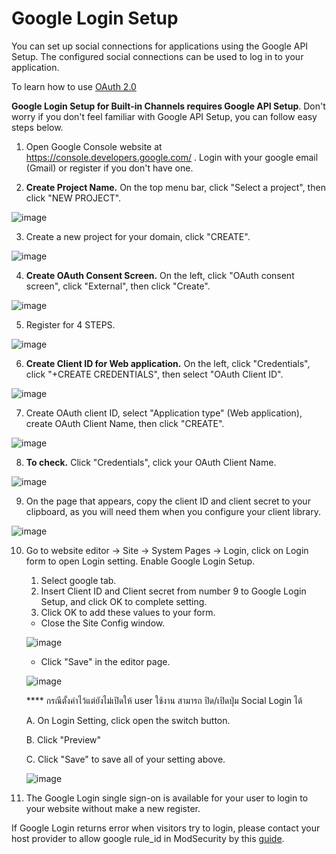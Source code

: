 # Google Login Setup

You can set up social connections for applications using the Google API Setup. The configured social connections can be used to log in to your application.

To learn how to use [OAuth 2.0](https://support.google.com/cloud/answer/6158849/)

**Google Login Setup for Built-in Channels requires Google API Setup**. Don't worry if you don't feel familiar with Google API Setup, you can follow easy steps below.

1. Open Google Console website at <https://console.developers.google.com/> . Login with your google email (Gmail) or register if you don't have one.

2. **Create Project Name.** On the top menu bar, click "Select a project", then click "NEW PROJECT".

![image](images/login_social_google/google_new_project_01.png)

3. Create a new project for your domain, click "CREATE".

![image](images/login_social_google/google_new_project_02.png)

4. **Create OAuth Consent Screen.** On the left, click "OAuth consent screen", click "External", then click "Create".

![image](images/login_social_google/google_new_oauth_01.png)

5. Register for 4 STEPS.

![image](images/login_social_google/google_new_oauth_02.png)

6. **Create Client ID for Web application.** On the left, click "Credentials", click "+CREATE CREDENTIALS", then select "OAuth Client ID".

![image](images/login_social_google/google_new_client_01.png)

7. Create OAuth client ID, select "Application type" (Web application), create OAuth Client Name, then click "CREATE".

![image](images/login_social_google/google_new_client_02.png)

8. **To check.** Click "Credentials", click your OAuth Client Name.

![image](images/login_social_google/google_new_client_03.png)

9. On the page that appears, copy the client ID and client secret to your clipboard, as you will need them when you configure your client library.

![image](images/login_social_google/google_new_client_04.png)

10. Go to website editor -> Site -> System Pages -> Login, click on Login form to open Login setting. Enable Google Login Setup.

     1. Select google tab.
     2. Insert Client ID and Client secret from number 9 to Google Login Setup, and click OK to complete setting.
     3. Click OK to add these values to your form.

     - Close the Site Config window.

    ![image](images/register_and_login/img_google_login_config_01.png)

    - Click "Save" in the editor page.

    ![image](images/login_social_google/img_google_login_config_03.png)

    **** กรณีตั้งค่าไว้แต่ยังไม่เปิดให้ user ใช้งาน สามารถ ปิด/เปิดปุ่ม Social Login ได้

    A.  On Login Setting, click open the switch button.

    B.  Click "Preview"

    C.  Click "Save" to save all of your setting above.

    ![image](images/login_social_google/img_google_login_config_02.png)

11. The Google Login single sign-on is available for your user to login to your website without make a new register.

If Google Login returns error when visitors try to login, please contact your host provider to allow google rule_id in ModSecurity by this [guide](https://support.rvglobalsoft.com/hc/en-us/articles/360019136994-Google-Login-on-My-website-is-giving-error-when-visitors-try-to-login-).
